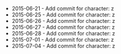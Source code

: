 - 2015-06-21 - Add commit for character: z
- 2015-06-25 - Add commit for character: z
- 2015-06-26 - Add commit for character: z
- 2015-06-27 - Add commit for character: z
- 2015-06-28 - Add commit for character: z
- 2015-07-01 - Add commit for character: z
- 2015-07-04 - Add commit for character: z
